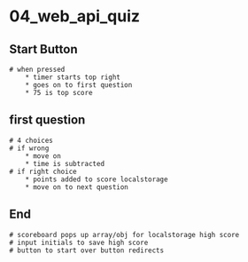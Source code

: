 # 04_web_api_quiz

##

## Start Button
    # when pressed
        * timer starts top right
        * goes on to first question
        * 75 is top score
## first question
    # 4 choices
    # if wrong 
        * move on
        * time is subtracted
    # if right choice 
        * points added to score localstorage
        * move on to next question
## End
    # scoreboard pops up array/obj for localstorage high score
    # input initials to save high score
    # button to start over button redirects
